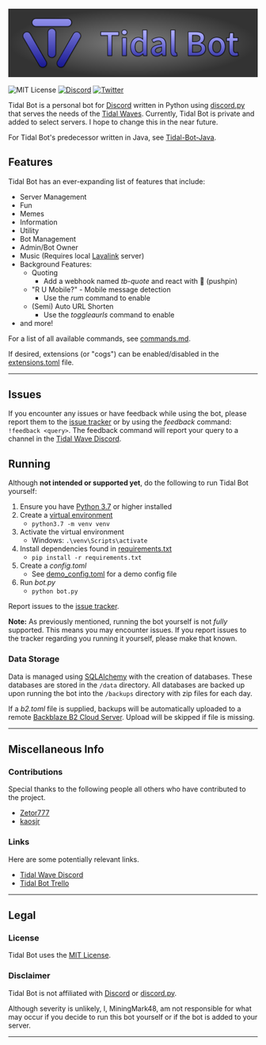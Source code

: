 ![Tidal Bot](.README_images/banner.png)

![MIT License](https://img.shields.io/github/license/MiningMark48/Tidal-Bot)
[![Discord](https://img.shields.io/discord/138819614275665920?label=Discord&logo=Discord&style=social)](https://discord.gg/SMCEXw5)
[![Twitter](https://img.shields.io/twitter/follow/miningmark48?style=social)](https://twitter.com/miningmark48)

<!-- [![Tidal Wave](https://discord.com/api/guilds/138819614275665920/embed.png)](https://discord.gg/SMCEXw5) -->


 Tidal Bot is a personal bot for [Discord](https://discord.com) written in Python using [discord.py](https://github.com/Rapptz/discord.py) that serves the needs of the [Tidal Waves](https://discord.gg/SMCEXw5). Currently, Tidal Bot is private and added to select servers. I hope to change this in the near future.
 
 For Tidal Bot's predecessor written in Java, see [Tidal-Bot-Java](https://github.com/MiningMark48/Tidal-Bot-Java).

 ## Features

 Tidal Bot has an ever-expanding list of features that include:
 - Server Management
 - Fun
 - Memes
 - Information
 - Utility
 - Bot Management
 - Admin/Bot Owner
 - Music (Requires local [Lavalink](https://github.com/Frederikam/Lavalink) server)
 - Background Features:
   - Quoting
     - Add a webhook named *tb-quote* and react with 📌 (pushpin)
   - "R U Mobile?" - Mobile message detection
     - Use the *rum* command to enable
   - (Semi) Auto URL Shorten
     - Use the *toggleaurls* command to enable
 - and more!

For a list of all available commands, see [commands.md](https://github.com/MiningMark48/Tidal-Bot/blob/master/commands.md).

<!-- or, for a JSON format, [commands.json](https://github.com/MiningMark48/Tidal-Bot/blob/master/commands.json). -->

If desired, extensions (or "cogs") can be enabled/disabled in the [extensions.toml](https://github.com/MiningMark48/Tidal-Bot/blob/master/extensions.toml) file.

----------

## Issues

If you encounter any issues or have feedback while using the bot, please report them to the [issue tracker](https://github.com/MiningMark48/Tidal-Bot/issues) or by using the *feedback* command: `!feedback <query>`. The feedback command will report your query to a channel in the [Tidal Wave Discord](https://discord.gg/SMCEXw5).


## Running
Although **not intended or supported yet**, do the following to run Tidal Bot yourself:

1. Ensure you have [Python 3.7](https://www.python.org/downloads/) or higher installed
2. Create a [virtual environment](https://docs.python-guide.org/dev/virtualenvs/)
   - `python3.7 -m venv venv`
3. Activate the virtual environment
   - Windows: `.\venv\Scripts\activate`
4. Install dependencies found in [requirements.txt](https://github.com/MiningMark48/Tidal-Bot/blob/master/requirements.txt)
   - `pip install -r requirements.txt`
5. Create a *config.toml*
   - See [demo_config.toml](https://github.com/MiningMark48/Tidal-Bot/blob/master/demo_config.toml) for a demo config file
6. Run *<span>bot.py</span>*
   - `python bot.py` 

Report issues to the [issue tracker](https://github.com/MiningMark48/Tidal-Bot/issues).

**Note:** As previously mentioned, running the bot yourself is not *fully* supported. This means you may encounter issues. If you report issues to the tracker regarding you running it yourself, please make that known.

### Data Storage
Data is managed using [SQLAlchemy](https://www.sqlalchemy.org/) with the creation of databases. These databases are stored in the `/data` directory. All databases are backed up upon running the bot into the `/backups` directory with zip files for each day.

If a *b2.toml* file is supplied, backups will be automatically uploaded to a remote [Backblaze B2 Cloud Server](https://www.backblaze.com/b2/cloud-storage.html). Upload will be skipped if file is missing.

-------------

## Miscellaneous Info

### Contributions
Special thanks to the following people all others who have contributed to the project.
- [Zetor777](https://twitter.com/Zetor777)
- [kaosjr](https://twitter.com/daKaosjr)

### Links
Here are some potentially relevant links.
- [Tidal Wave Discord](https://discord.gg/SMCEXw5) 
- [Tidal Bot Trello](https://trello.com/b/U3TTk5Kc/tidal-bot)

----------

## Legal

### License
Tidal Bot uses the [MIT License](https://github.com/MiningMark48/Tidal-Bot/blob/master/LICENSE). 

### Disclaimer
Tidal Bot is not affiliated with [Discord](https://discord.com) or [discord.py](https://github.com/Rapptz/discord.py). 

Although severity is unlikely, I, MiningMark48, am not responsible for what may occur if you decide to run this bot yourself or if the bot is added to your server.

----------
